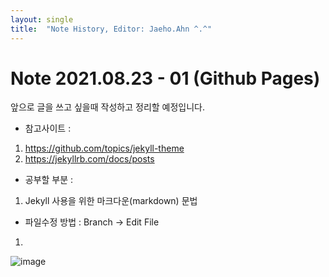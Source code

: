 ```yaml
---
layout: single
title:  "Note History, Editor: Jaeho.Ahn ^.^"
---
```


# Note 2021.08.23 - 01 (Github Pages)

앞으로 글을 쓰고 싶을때 작성하고 정리할 예정입니다.

* 참고사이트 :
1. https://github.com/topics/jekyll-theme
2. https://jekyllrb.com/docs/posts

* 공부할 부분 :
1. Jekyll 사용을 위한 마크다운(markdown) 문법

* 파일수정 방법 : Branch -> Edit File
1.
![image](https://user-images.githubusercontent.com/66652448/130463137-11628431-722d-442d-a79e-347196b65551.png)

   

